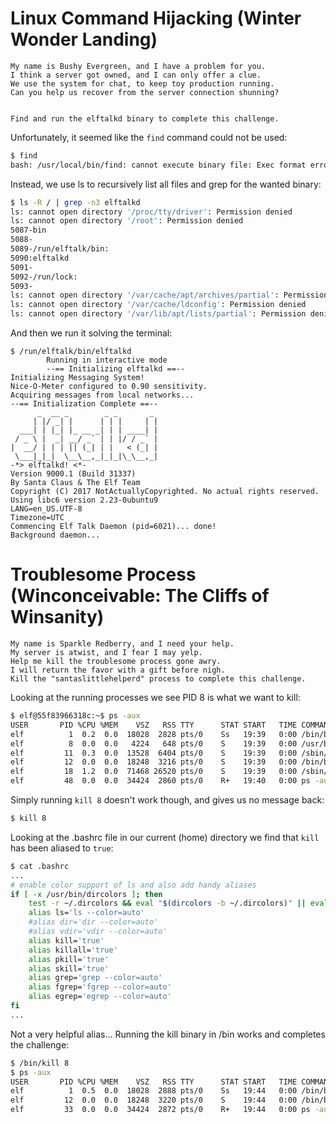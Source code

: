 
# Linux Command Hijacking (Winter Wonder Landing)


```
My name is Bushy Evergreen, and I have a problem for you.
I think a server got owned, and I can only offer a clue.
We use the system for chat, to keep toy production running.
Can you help us recover from the server connection shunning?


Find and run the elftalkd binary to complete this challenge.
```

Unfortunately, it seemed like the `find` command could not be used:
```sh
$ find
bash: /usr/local/bin/find: cannot execute binary file: Exec format error
```

Instead, we use ls to recursively list all files and grep for the wanted binary:
```sh 
$ ls -R / | grep -n3 elftalkd
ls: cannot open directory '/proc/tty/driver': Permission denied
ls: cannot open directory '/root': Permission denied
5087-bin
5088-
5089-/run/elftalk/bin:
5090:elftalkd
5091-
5092-/run/lock:
5093-
ls: cannot open directory '/var/cache/apt/archives/partial': Permission denied
ls: cannot open directory '/var/cache/ldconfig': Permission denied
ls: cannot open directory '/var/lib/apt/lists/partial': Permission denied
```

And then we run it solving the terminal:

```
$ /run/elftalk/bin/elftalkd 
        Running in interactive mode
        --== Initializing elftalkd ==--
Initializing Messaging System!
Nice-O-Meter configured to 0.90 sensitivity.
Acquiring messages from local networks...
--== Initialization Complete ==--
      _  __ _        _ _       _ 
     | |/ _| |      | | |     | |
  ___| | |_| |_ __ _| | | ____| |
 / _ \ |  _| __/ _` | | |/ / _` |
|  __/ | | | || (_| | |   < (_| |
 \___|_|_|  \__\__,_|_|_|\_\__,_|
-*> elftalkd! <*-
Version 9000.1 (Build 31337) 
By Santa Claus & The Elf Team
Copyright (C) 2017 NotActuallyCopyrighted. No actual rights reserved.
Using libc6 version 2.23-0ubuntu9
LANG=en_US.UTF-8
Timezone=UTC
Commencing Elf Talk Daemon (pid=6021)... done!
Background daemon...
```



# Troublesome Process (Winconceivable: The Cliffs of Winsanity)

```
My name is Sparkle Redberry, and I need your help.
My server is atwist, and I fear I may yelp.
Help me kill the troublesome process gone awry.
I will return the favor with a gift before nigh.
Kill the "santaslittlehelperd" process to complete this challenge.
```

Looking at the running processes we see PID 8 is what we want to kill:
```sh
$ elf@55f83966318c:~$ ps -aux
USER       PID %CPU %MEM    VSZ   RSS TTY      STAT START   TIME COMMAND
elf          1  0.2  0.0  18028  2828 pts/0    Ss   19:39   0:00 /bin/bash /sbin/init
elf          8  0.0  0.0   4224   648 pts/0    S    19:39   0:00 /usr/bin/santaslittlehelperd
elf         11  0.3  0.0  13528  6404 pts/0    S    19:39   0:00 /sbin/kworker
elf         12  0.0  0.0  18248  3216 pts/0    S    19:39   0:00 /bin/bash
elf         18  1.2  0.0  71468 26520 pts/0    S    19:39   0:00 /sbin/kworker
elf         48  0.0  0.0  34424  2860 pts/0    R+   19:40   0:00 ps -aux
```

Simply running `kill 8` doesn't work though, and gives us no message back:

```sh
$ kill 8
```

Looking at the .bashrc file in our current (home) directory we find that `kill` has been aliased to `true`:

```sh
$ cat .bashrc
...
# enable color support of ls and also add handy aliases
if [ -x /usr/bin/dircolors ]; then
    test -r ~/.dircolors && eval "$(dircolors -b ~/.dircolors)" || eval "$(dircolors -b)"
    alias ls='ls --color=auto'
    #alias dir='dir --color=auto'
    #alias vdir='vdir --color=auto'
    alias kill='true'
    alias killall='true'
    alias pkill='true'
    alias skill='true'
    alias grep='grep --color=auto'
    alias fgrep='fgrep --color=auto'
    alias egrep='egrep --color=auto'
fi
...
```

Not a very helpful alias... Running the kill binary in /bin works and completes the challenge:

```sh
$ /bin/kill 8
$ ps -aux
USER       PID %CPU %MEM    VSZ   RSS TTY      STAT START   TIME COMMAND
elf          1  0.5  0.0  18028  2888 pts/0    Ss   19:44   0:00 /bin/bash /sbin/init
elf         12  0.0  0.0  18248  3220 pts/0    S    19:44   0:00 /bin/bash
elf         33  0.0  0.0  34424  2872 pts/0    R+   19:44   0:00 ps -aux
```
